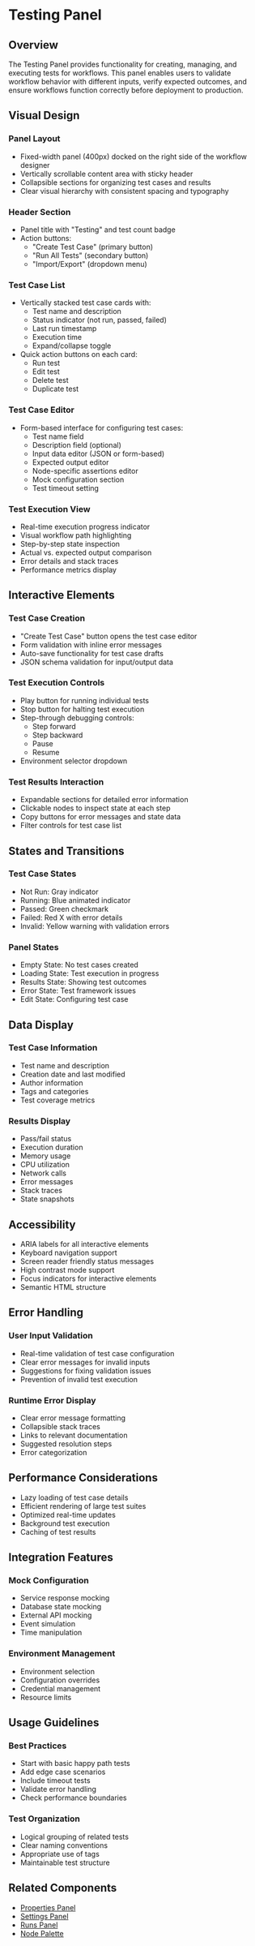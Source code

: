 # Testing Panel

## Overview

The Testing Panel provides functionality for creating, managing, and executing tests for workflows. This panel enables users to validate workflow behavior with different inputs, verify expected outcomes, and ensure workflows function correctly before deployment to production.

## Visual Design

### Panel Layout

* Fixed-width panel (400px) docked on the right side of the workflow designer
* Vertically scrollable content area with sticky header
* Collapsible sections for organizing test cases and results
* Clear visual hierarchy with consistent spacing and typography

### Header Section

* Panel title with "Testing" and test count badge
* Action buttons:
  * "Create Test Case" (primary button)
  * "Run All Tests" (secondary button)
  * "Import/Export" (dropdown menu)

### Test Case List

* Vertically stacked test case cards with:
  * Test name and description
  * Status indicator (not run, passed, failed)
  * Last run timestamp
  * Execution time
  * Expand/collapse toggle
* Quick action buttons on each card:
  * Run test
  * Edit test
  * Delete test
  * Duplicate test

### Test Case Editor

* Form-based interface for configuring test cases:
  * Test name field
  * Description field (optional)
  * Input data editor (JSON or form-based)
  * Expected output editor
  * Node-specific assertions editor
  * Mock configuration section
  * Test timeout setting

### Test Execution View

* Real-time execution progress indicator
* Visual workflow path highlighting
* Step-by-step state inspection
* Actual vs. expected output comparison
* Error details and stack traces
* Performance metrics display

## Interactive Elements

### Test Case Creation

* "Create Test Case" button opens the test case editor
* Form validation with inline error messages
* Auto-save functionality for test case drafts
* JSON schema validation for input/output data

### Test Execution Controls

* Play button for running individual tests
* Stop button for halting test execution
* Step-through debugging controls:
  * Step forward
  * Step backward
  * Pause
  * Resume
* Environment selector dropdown

### Test Results Interaction

* Expandable sections for detailed error information
* Clickable nodes to inspect state at each step
* Copy buttons for error messages and state data
* Filter controls for test case list

## States and Transitions

### Test Case States

* Not Run: Gray indicator
* Running: Blue animated indicator
* Passed: Green checkmark
* Failed: Red X with error details
* Invalid: Yellow warning with validation errors

### Panel States

* Empty State: No test cases created
* Loading State: Test execution in progress
* Results State: Showing test outcomes
* Error State: Test framework issues
* Edit State: Configuring test case

## Data Display

### Test Case Information

* Test name and description
* Creation date and last modified
* Author information
* Tags and categories
* Test coverage metrics

### Results Display

* Pass/fail status
* Execution duration
* Memory usage
* CPU utilization
* Network calls
* Error messages
* Stack traces
* State snapshots

## Accessibility

* ARIA labels for all interactive elements
* Keyboard navigation support
* Screen reader friendly status messages
* High contrast mode support
* Focus indicators for interactive elements
* Semantic HTML structure

## Error Handling

### User Input Validation

* Real-time validation of test case configuration
* Clear error messages for invalid inputs
* Suggestions for fixing validation issues
* Prevention of invalid test execution

### Runtime Error Display

* Clear error message formatting
* Collapsible stack traces
* Links to relevant documentation
* Suggested resolution steps
* Error categorization

## Performance Considerations

* Lazy loading of test case details
* Efficient rendering of large test suites
* Optimized real-time updates
* Background test execution
* Caching of test results

## Integration Features

### Mock Configuration

* Service response mocking
* Database state mocking
* External API mocking
* Event simulation
* Time manipulation

### Environment Management

* Environment selection
* Configuration overrides
* Credential management
* Resource limits

## Usage Guidelines

### Best Practices

* Start with basic happy path tests
* Add edge case scenarios
* Include timeout tests
* Validate error handling
* Check performance boundaries

### Test Organization

* Logical grouping of related tests
* Clear naming conventions
* Appropriate use of tags
* Maintainable test structure

## Related Components

* [Properties Panel](./properties-panel.md)
* [Settings Panel](./settings-panel.md)
* [Runs Panel](./runs-panel.md)
* [Node Palette](./node-palette.md)


